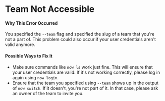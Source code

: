 # Team Not Accessible

#### Why This Error Occurred

You specified the `--team` flag and specified the slug of a team that you're not a part of. This problem could also occur if your user credentials aren't valid anymore.

#### Possible Ways to Fix It

- Make sure commands like `now ls` work just fine. This will ensure that your user credentials are valid. If it's not working correctly, please log in again using `now login`.
- Ensure that the team you specified using `--team` shows up in the output of `now switch`. If it doesn't, you're not part of it. In that case, please ask an owner of the team to invite you.
